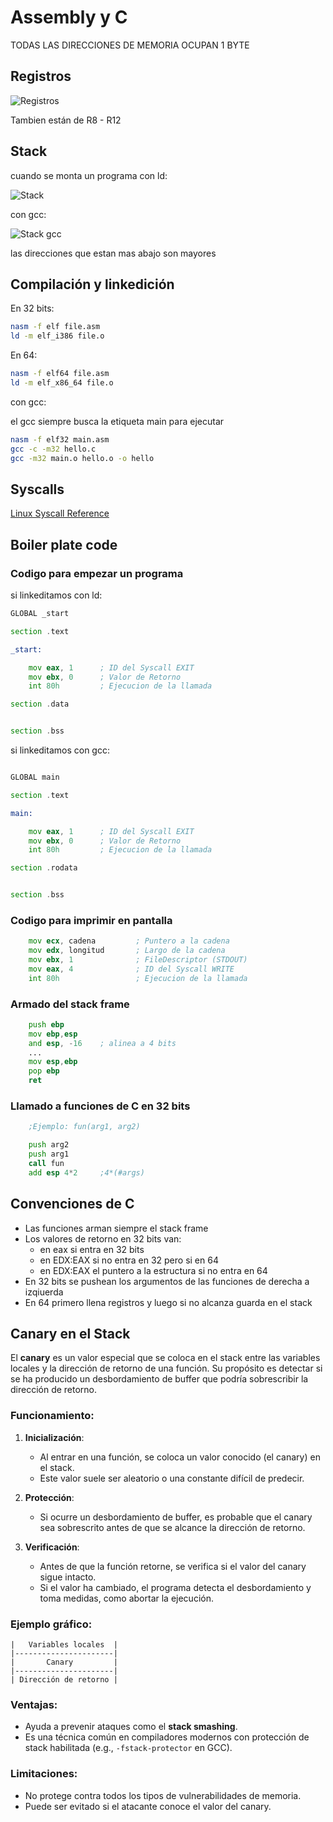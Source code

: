 # Assembly y C

TODAS LAS DIRECCIONES DE MEMORIA OCUPAN 1 BYTE

## Registros

![Registros](../images/registros_asm.jpg)

Tambien están de R8 - R12

## Stack

cuando se monta un programa con ld:

![Stack](../images/stack.png)

con gcc:

![Stack gcc](../images/stack_gcc.png)

las direcciones que estan mas abajo son mayores

## Compilación y linkedición

En 32 bits:

````bash
nasm -f elf file.asm
ld -m elf_i386 file.o
````

En 64:

````bash
nasm -f elf64 file.asm 
ld -m elf_x86_64 file.o
````

con gcc:

el gcc siempre busca la etiqueta main para ejecutar
````bash
nasm -f elf32 main.asm
gcc -c -m32 hello.c
gcc -m32 main.o hello.o -o hello
````


## Syscalls

[Linux Syscall Reference](https://syscalls.gael.in/)

## Boiler plate code

### Codigo para empezar un programa

si linkeditamos con ld:

```asm
GLOBAL _start

section .text

_start:

    mov eax, 1		; ID del Syscall EXIT
	mov ebx, 0		; Valor de Retorno
	int 80h		    ; Ejecucion de la llamada

section .data


section .bss
```

si linkeditamos con gcc:
```asm

GLOBAL main

section .text

main:

    mov eax, 1		; ID del Syscall EXIT
	mov ebx, 0		; Valor de Retorno
	int 80h		    ; Ejecucion de la llamada

section .rodata


section .bss
```

### Codigo para imprimir en pantalla
```asm
    mov ecx, cadena 	    ; Puntero a la cadena
	mov edx, longitud		; Largo de la cadena 
	mov ebx, 1		    	; FileDescriptor (STDOUT)
	mov eax, 4		    	; ID del Syscall WRITE
	int 80h		        	; Ejecucion de la llamada
```

### Armado del stack frame
```asm
	push ebp
	mov ebp,esp
	and esp, -16	; alinea a 4 bits
	...
	mov esp,ebp
	pop ebp
	ret
```

### Llamado a funciones de C en 32 bits
```asm
	;Ejemplo: fun(arg1, arg2)

	push arg2
	push arg1
	call fun
	add esp 4*2 	;4*(#args)
```

## Convenciones de C

* Las funciones arman siempre el stack frame
* Los valores de retorno en 32 bits van:
  * en eax si entra en 32 bits
  * en EDX:EAX si no entra en 32 pero si en 64
  * en EDX:EAX el puntero a la estructura si no entra en 64
* En 32 bits se pushean los argumentos de las funciones de derecha a izqiuerda
* En 64 primero llena registros y luego si no alcanza guarda en el stack


## Canary en el Stack

El **canary** es un valor especial que se coloca en el stack entre las variables locales y la dirección de retorno de una función. Su propósito es detectar si se ha producido un desbordamiento de buffer que podría sobrescribir la dirección de retorno.

### Funcionamiento:
1. **Inicialización**: 
   - Al entrar en una función, se coloca un valor conocido (el canary) en el stack.
   - Este valor suele ser aleatorio o una constante difícil de predecir.

2. **Protección**:
   - Si ocurre un desbordamiento de buffer, es probable que el canary sea sobrescrito antes de que se alcance la dirección de retorno.

3. **Verificación**:
   - Antes de que la función retorne, se verifica si el valor del canary sigue intacto.
   - Si el valor ha cambiado, el programa detecta el desbordamiento y toma medidas, como abortar la ejecución.

### Ejemplo gráfico:
```
|   Variables locales  |
|----------------------|
|       Canary         | 
|----------------------|
| Dirección de retorno |
```

### Ventajas:
- Ayuda a prevenir ataques como el **stack smashing**.
- Es una técnica común en compiladores modernos con protección de stack habilitada (e.g., `-fstack-protector` en GCC).

### Limitaciones:
- No protege contra todos los tipos de vulnerabilidades de memoria.
- Puede ser evitado si el atacante conoce el valor del canary.

